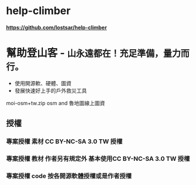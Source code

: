 # help-climber
####  https://github.com/lostsar/help-climber


# 幫助登山客 - `山永遠都在！充足準備，量力而行。`

- 使用開源軟、硬體、圖資
- 發展快速好上手的戶外救災工具

moi-osm+tw.zip
osm and 魯地圖線上圖資





## 授權
### 專案授權 素材 CC BY-NC-SA 3.0 TW 授權
### 專案授權 教材 作者另有規定外 基本使用CC BY-NC-SA 3.0 TW 授權
### 專案授權 code 按各開源軟體授權或是作者授權
